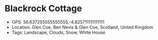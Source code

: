 # Blackrock Cottage

- GPS: 56.637255555555555,-4.825711111111111
- Location: Glen Coe, Ben Nevis & Glen Coe, Scotland, United Kingdom
- Tags: Landscape, Clouds, Snow, White House
